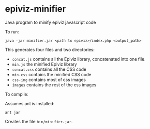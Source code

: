 epiviz-minifier
===============

Java program to minify epiviz javascript code

To run:

```
java -jar minifier.jar <path to epiviz>/index.php <output_path>
```

This generates four files and two directories:

* ```concat.js``` contains all the Epiviz library, concatenated into one file.
* ```min.js``` the minified Epiviz library
* ```concat.css``` contains all the CSS code
* ```min.css``` contains the minified CSS code
* ```css-img``` contains most of css images
* ```images``` contains the rest of the css images

To compile:

Assumes ant is installed:

```
ant jar
```

Creates the file `bin/minifier.jar`.

